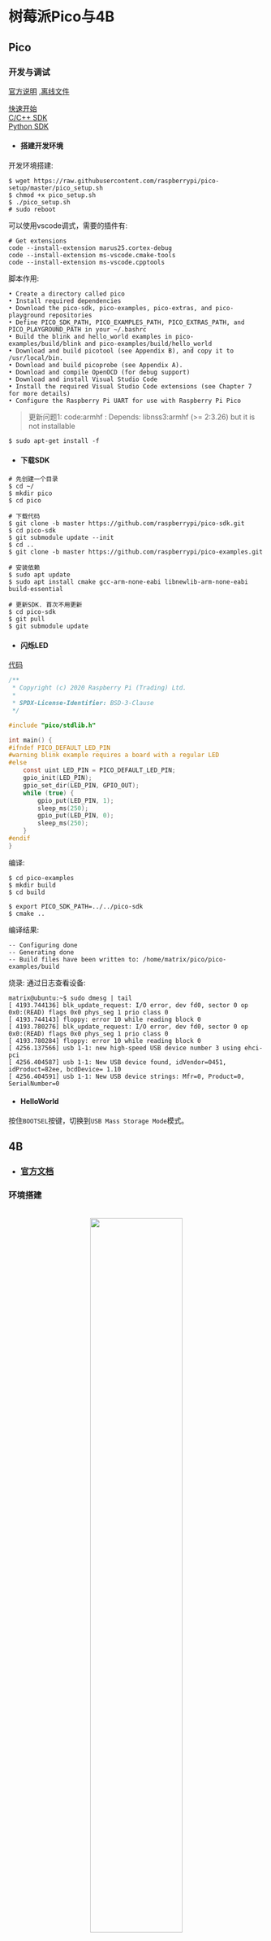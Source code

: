 # 树莓派Pico与4B 
## Pico 
### 开发与调试  
[官方说明](https://www.raspberrypi.com/products/raspberry-pi-pico/) ,[离线文件](../../res/files/getting-started-with-pico.pdf)    

[快速开始](https://datasheets.raspberrypi.com/pico/getting-started-with-pico.pdf)  
[C/C++ SDK](https://datasheets.raspberrypi.com/pico/raspberry-pi-pico-c-sdk.pdf)  
[Python SDK](https://datasheets.raspberrypi.com/pico/raspberry-pi-pico-python-sdk.pdf)  

- #### 搭建开发环境  
开发环境搭建:  
```shell
$ wget https://raw.githubusercontent.com/raspberrypi/pico-setup/master/pico_setup.sh
$ chmod +x pico_setup.sh
$ ./pico_setup.sh
# sudo reboot
```

可以使用vscode调式，需要的插件有:  
```shell
# Get extensions
code --install-extension marus25.cortex-debug
code --install-extension ms-vscode.cmake-tools
code --install-extension ms-vscode.cpptools
```

脚本作用:  
```
• Create a directory called pico
• Install required dependencies
• Download the pico-sdk, pico-examples, pico-extras, and pico-playground repositories
• Define PICO_SDK_PATH, PICO_EXAMPLES_PATH, PICO_EXTRAS_PATH, and PICO_PLAYGROUND_PATH in your ~/.bashrc
• Build the blink and hello_world examples in pico-examples/build/blink and pico-examples/build/hello_world
• Download and build picotool (see Appendix B), and copy it to /usr/local/bin.
• Download and build picoprobe (see Appendix A).
• Download and compile OpenOCD (for debug support)
• Download and install Visual Studio Code
• Install the required Visual Studio Code extensions (see Chapter 7 for more details)
• Configure the Raspberry Pi UART for use with Raspberry Pi Pico
```  

> 更新问题1: code:armhf : Depends: libnss3:armhf (>= 2:3.26) but it is not installable
```
$ sudo apt-get install -f  
```


- #### 下载SDK  
  
```shell
# 先创建一个目录
$ cd ~/
$ mkdir pico
$ cd pico

# 下载代码
$ git clone -b master https://github.com/raspberrypi/pico-sdk.git
$ cd pico-sdk
$ git submodule update --init
$ cd ..
$ git clone -b master https://github.com/raspberrypi/pico-examples.git

# 安装依赖
$ sudo apt update
$ sudo apt install cmake gcc-arm-none-eabi libnewlib-arm-none-eabi build-essential

# 更新SDK. 首次不用更新
$ cd pico-sdk
$ git pull
$ git submodule update

```

- #### 闪烁LED
[代码](https://github.com/raspberrypi/pico-examples/blob/master/blink/blink.c#L9-L23)  

```c
/**
 * Copyright (c) 2020 Raspberry Pi (Trading) Ltd.
 *
 * SPDX-License-Identifier: BSD-3-Clause
 */

#include "pico/stdlib.h"

int main() {
#ifndef PICO_DEFAULT_LED_PIN
#warning blink example requires a board with a regular LED
#else
    const uint LED_PIN = PICO_DEFAULT_LED_PIN;
    gpio_init(LED_PIN);
    gpio_set_dir(LED_PIN, GPIO_OUT);
    while (true) {
        gpio_put(LED_PIN, 1);
        sleep_ms(250);
        gpio_put(LED_PIN, 0);
        sleep_ms(250);
    }
#endif
}
```

编译: 
```
$ cd pico-examples
$ mkdir build
$ cd build

$ export PICO_SDK_PATH=../../pico-sdk
$ cmake ..
```

编译结果:
```
-- Configuring done
-- Generating done
-- Build files have been written to: /home/matrix/pico/pico-examples/build
```

烧录:
通过日志查看设备:  
```shell
matrix@ubuntu:~$ sudo dmesg | tail
[ 4193.744136] blk_update_request: I/O error, dev fd0, sector 0 op 0x0:(READ) flags 0x0 phys_seg 1 prio class 0
[ 4193.744143] floppy: error 10 while reading block 0
[ 4193.780276] blk_update_request: I/O error, dev fd0, sector 0 op 0x0:(READ) flags 0x0 phys_seg 1 prio class 0
[ 4193.780284] floppy: error 10 while reading block 0
[ 4256.137566] usb 1-1: new high-speed USB device number 3 using ehci-pci
[ 4256.404587] usb 1-1: New USB device found, idVendor=0451, idProduct=82ee, bcdDevice= 1.10
[ 4256.404591] usb 1-1: New USB device strings: Mfr=0, Product=0, SerialNumber=0
```


- #### HelloWorld   
按住`BOOTSEL`按键，切换到`USB Mass Storage Mode`模式。  



## 4B 
- ### [官方文档](https://www.raspberrypi.com/documentation/computers/getting-started.html#setting-up-your-raspberry-pi)  

### 环境搭建

<br>
<div align=center>
    <img src="../../res/images/raspberry-pi-4b.png" width="60%" height="60%" />
</div>


- ### 系统下载及安装  
[官方下载地址](https://www.raspberrypi.com/software/)   

需要安装`SSH`服务，并在设置中开启。 另外需要设置`静态IP`，并安装`VNC` 

```
vim /etc/dhcpcd.conf

#设置无线静态IP
interface wlan0
#IP地址 
static ip_address=192.168.0.106/24
#网关 
static routers=192.168.0.1
#DNS 
static domain_name_servers=114.114.114.114
```

> VNC需要通过IP连接后，增加别名。  

### 开发环境搭建  

开启`root`远程登陆  `sudo vim /etc/ssh/sshd_config`  
```
PermitRootLogin yes
```

重启ssh服务: `service sshd restart`

在win或macos下载vscode，安装`Remote - SSH`插件，配置树莓派链接  
```shell
Host 192.168.0.106  # 树莓派IP 
HostName 192.168.0.106 # 树莓派IP 
User root
```  

<br>
<div align=center>
    <img src="../../res/images/树莓派开发环境.png" width="100%" height="100%" />
</div>


> nmap查找树莓派ip地址  

<br>
<div align=center>
    <img src="../../res/images/nmap查找树莓派ip地址.png" width="80%" height="100%" />
</div>

### 命令行模式与GUI模式切换  
可以通过`sudo raspi-config`选择启动方式  

<br>
<div align=center>
    <img src="../../res/images/配置1.png" width="60%" height="100%" />
</div>

<br>
<div align=center>
    <img src="../../res/images/配置2.png" width="60%" height="100%" />
</div>

<br>
<div align=center>
    <img src="../../res/images/配置3.png" width="60%" height="100%" />
</div>


后台执行的操作  
```
root@raspberrypi:/home/pi#  sudo raspi-config
Removed /etc/systemd/system/default.target.
Created symlink /etc/systemd/system/default.target → /lib/systemd/system/multi-user.target
```

> 已命令行的方式启动，内存瞬间多了1G，目前剩余3.4G  

